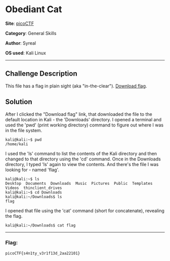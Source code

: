 # Obediant Cat

**Site**: [picoCTF](https://www.picoctf.org/)

**Category**: General Skills

**Author**: Syreal

**OS used**: Kali Linux

----

## Challenge Description
This file has a flag in plain sight (aka "in-the-clear"). [Download flag](http://www.com).

## Solution

After I clicked the "Download flag" link, that downloaded the file to the default location in Kali - the 'Downloads' directory. I opened a terminal and used
the 'pwd' (print working directory) command to figure out where I was in the file system.

```
kali@kali:~$ pwd
/home/kali
```

I used the 'ls' command to list the contents of the Kali directory and then changed to that directory using the 'cd' command. Once in the Downloads directory, I typed
'ls' again to view the contents. And there's the file I was looking for - named 'flag'.
```
kali@kali:~$ ls 
Desktop  Documents  Downloads  Music  Pictures  Public  Templates  Videos  thinclient_drives
kali@kali:~$ cd Downloads
kali@kali:~/Downloads$ ls
flag
```
I opened that file using the 'cat' command (short for concatenate), revealing the flag.

```
kali@kali:~/Downloads$ cat flag
```
----

### Flag:
```
picoCTF{s4n1ty_v3r1f13d_2aa22101}
```


